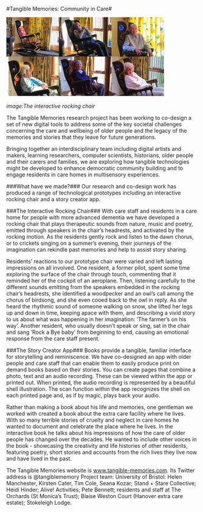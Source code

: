 #Tangible Memories: Community in Care#

![image: The interactive rocking chair](Images/04.jpg)

_image:The interactive rocking chair_

The Tangible Memories research project has been working to co-design a set of new digital tools to address some of the key societal challenges concerning the care and wellbeing of older people and the legacy of the memories and stories that they leave for future generations.

Bringing together an interdisciplinary team including digital artists and makers, learning researchers, computer scientists, historians, older people and their carers and families, we are exploring how tangible technologies might be developed to enhance democratic community building and to engage residents in care homes in multisensory experiences. 

###What have we made?###
Our research and co-design work has produced a range of technological prototypes including an interactive rocking chair and a story creator app.

###The Interactive Rocking Chair###
With care staff and residents in a care home for people with more advanced dementia we have developed a rocking chair that plays therapeutic sounds from nature, music and poetry, emitted through speakers in the chair’s headrests, and activated by the rocking motion. As the residents gently rock and listen to the dawn chorus, or to crickets singing on a summer’s evening, their journeys of the imagination can rekindle past memories and help to assist story sharing.

Residents’ reactions to our prototype chair were varied and left lasting impressions on all involved. One resident, a former pilot, spent some time exploring the surface of the chair through touch, commenting that it reminded her of the cockpit of an aeroplane. Then, listening carefully to the different sounds emitting from the speakers embedded in the rocking chair’s headrests, she identified a woodpecker and an owl’s call among the chorus of birdsong, and she even cooed back to the owl in reply. As she heard the rhythmic sound of someone walking on snow, she lifted her legs up and down in time, keeping apace with them, and describing a vivid story to us about what was happening in her imagination: ‘The farmer’s on his way’. Another resident, who usually doesn’t speak or sing, sat in the chair and sang ‘Rock a Bye baby’ from beginning to end, causing an emotional response from the care staff present.

###The Story Creator App###
Books provide a tangible, familiar interface for storytelling and reminiscence. We have co-designed an app with older people and care staff that can enable them to easily produce print on demand books based on their stories. You can create pages that combine a photo, text and an audio recording. These can be viewed within the app or printed out. When printed, the audio recording is represented by a beautiful shell illustration. The scan function within the app recognizes the shell on each printed page and, as if by magic, plays back your audio.

Rather than making a book about his life and memories, one gentleman we worked with created a book about the extra care facility where he lives. With so many terrible stories of cruelty and neglect in care homes he wanted to document and celebrate the place where he lives. In the interactive book he talks about his impressions of how the care of older people has changed over the decades. He wanted to include other voices in the book - showcasing the creativity and life histories of other residents, featuring poetry, short stories and accounts from the rich lives they live now and have lived in the past.

The Tangible Memories website is www.tangible-memories.com. Its Twitter address is @tangiblememory
Project team: University of Bristol: Helen Manchester, Kirsten Cater, Tim Cole, Seana Kozar; Stand + Stare Collective; Heidi Hinder; Alive! Activities; Pete Bennett; residents and staff at The Orchards (St Monica’s Trust); Blaise Weston Court (Hanover extra care estate); Stokeleigh Lodge.
